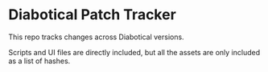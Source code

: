 # Diabotical Patch Tracker

This repo tracks changes across Diabotical versions.

Scripts and UI files are directly included, but all the assets are only included as a list of hashes.
